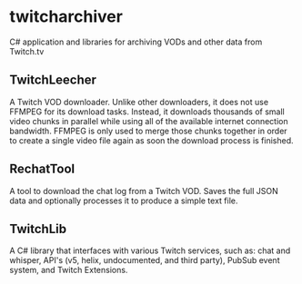 # twitcharchiver
C# application and libraries for archiving VODs and other data from Twitch.tv

## TwitchLeecher
A Twitch VOD downloader. Unlike other downloaders, it does not use FFMPEG for its download tasks. Instead, it downloads thousands of small video chunks in parallel while using all of the available internet connection bandwidth. FFMPEG is only used to merge those chunks together in order to create a single video file again as soon the download process is finished.

## RechatTool
A tool to download the chat log from a Twitch VOD. Saves the full JSON data and optionally processes it to produce a simple text file.

## TwitchLib
A C# library that interfaces with various Twitch services, such as: chat and whisper, API's (v5, helix, undocumented, and third party), PubSub event system, and Twitch Extensions.
